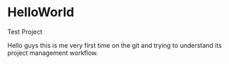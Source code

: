 # HelloWorld
Test Project


Hello guys 
this is me very first time on the git and trying to understand its project management workflow.
